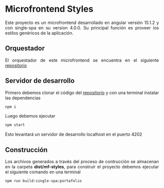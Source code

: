# Microfrontend Styles

<p style='text-align: justify;'> Este proyecto es un microfrontend desarrollado en angular versión 15.1.2 y con single-spa en su version 4.0.0. Su principal función es proveer los estilos genéricos de la aplicación. </p>

## Orquestador

<p style='text-align: justify;'> El orquestador de este microfrontend se encuentra en el siguiente <a href="https://github.com/microfrontends-single-spa/mf-root-config">repositorio</a> </p>

## Servidor de desarrollo

<p style='text-align: justify;'> Primero debemos clonar el código del <a href="https://github.com/microfrontends-single-spa/mf-styles">repositorio</a> y con una terminal instalar las dependencias</p> 

```sh
npm i
```

<p style='text-align: justify;'> Luego debemos ejecutar</p> 

```sh
npm start
```

<p style='text-align: justify;'> Esto levantará un servidor de desarrollo localhost en el puerto 4202 </p> 


## Construcción

<p style='text-align: justify;'> Los archivos generados a través del proceso de contrucción se almacenan en la carpeta <strong>dist/mf-styles</strong>, para construir el proyecto debemos ejecutar el siguiente comando en una terminal</p> 


```sh
npm run build:single-spa:portafolio
```
